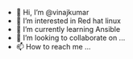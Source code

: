 - 👋 Hi, I’m @vinajkumar
- 👀 I’m interested in Red hat linux
- 🌱 I’m currently learning Ansible
- 💞️ I’m looking to collaborate on ...
- 📫 How to reach me ...

<!---
vinajkumar/vinajkumar is a ✨ special ✨ repository because its `README.md` (this file) appears on your GitHub profile.
You can click the Preview link to take a look at your changes.
--->
